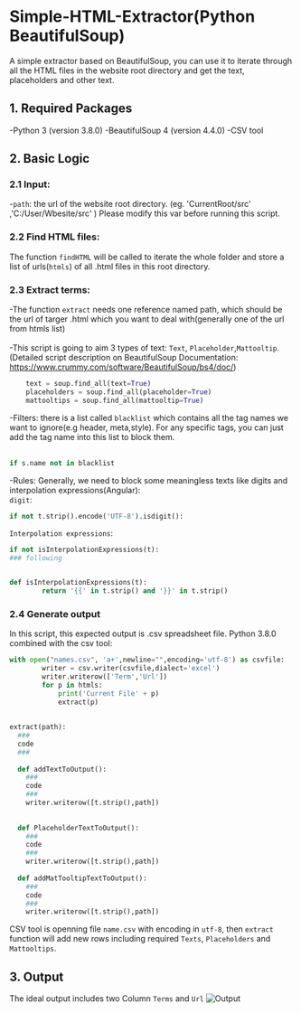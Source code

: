 # Simple-HTML-Extractor(Python BeautifulSoup)
A simple extractor based on BeautifulSoup, you can use it to iterate through all the HTML files in the website root directory and get the text, placeholders and other text.
## 1. Required Packages
-Python 3 (version 3.8.0)
-BeautifulSoup 4 (version 4.4.0)
-CSV tool
## 2. Basic Logic
### 2.1 Input:
-`path`: the url of the website root directory. (eg. 'CurrentRoot/src' ,'C:/User/Wbesite/src' ) 
Please modify this var before running this script.

### 2.2 Find HTML files:
The function `findHTML` will be called to iterate the whole folder and store a list of urls(`htmls`) of all .html files in this root directory.

### 2.3 Extract terms:
-The function `extract` needs one reference named path, which should be the url of targer .html which you want to deal with(generally one of the url from htmls list)  <br><br>
-This script is going to aim 3 types of text: `Text`, `Placeholder`,`Mattooltip`. (Detailed script description on BeautifulSoup Documentation: https://www.crummy.com/software/BeautifulSoup/bs4/doc/)
```Python  
    text = soup.find_all(text=True)
    placeholders = soup.find_all(placeholder=True)
    mattooltips = soup.find_all(mattooltip=True)
```
-Filters: there is a list called `blacklist` which contains all the tag names we want to ignore(e.g header, meta,style). For any specific tags, you can just add the tag name into this list to block them.<br><br>
```Python
if s.name not in blacklist
```
-Rules: Generally, we need to block some meaningless texts like digits and interpolation expressions(Angular):<br>
`digit`:
```Python  
if not t.strip().encode('UTF-8').isdigit(): 
```
`Interpolation expressions`:
```Python 
if not isInterpolationExpressions(t):
### following 


def isInterpolationExpressions(t):  
        return '{{' in t.strip() and '}}' in t.strip()
```

### 2.4 Generate output
In this script, this expected output is .csv spreadsheet file. Python 3.8.0 combined with the csv tool:
```Python
with open("names.csv", 'a+',newline="",encoding='utf-8') as csvfile:
        writer = csv.writer(csvfile,dialect='excel')
        writer.writerow(['Term','Url'])
        for p in htmls:
            print('Current File' + p)
            extract(p)
            
            
extract(path):
  ### 
  code
  ###
  
  def addTextToOutput():
    ###
    code
    ###
    writer.writerow([t.strip(),path])
    
    
  def PlaceholderTextToOutput():
    ###
    code
    ###
    writer.writerow([t.strip(),path])
    
  def addMatTooltipTextToOutput():
    ###
    code
    ###
    writer.writerow([t.strip(),path])
```

CSV tool is openning file `name.csv` with encoding in `utf-8`, then `extract` function will add new rows including required `Texts`, `Placeholders` and `Mattooltips`.

## 3. Output
The ideal output includes two Column `Terms` and `Url`
![Output](http://github.com/y441572563/Simple-HTML-Extractor-/raw/master/output.PNG)
